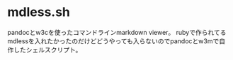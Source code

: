 # mdless.sh

pandocとw3cを使ったコマンドラインmarkdown viewer。
rubyで作られてるmdlessを入れたかったのだけどどうやっても入らないのでpandocとw3mで自作したシェルスクリプト。

